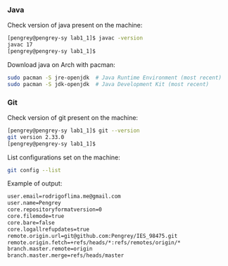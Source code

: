 ### Java

Check version of java present on the machine:

```bash
[pengrey@pengrey-sy lab1_1]$ javac -version
javac 17
[pengrey@pengrey-sy lab1_1]$
```

Download java on Arch with pacman:

```bash
sudo pacman -S jre-openjdk  # Java Runtime Environment (most recent)
sudo pacman -S jdk-openjdk  # Java Development Kit (most recent)
```

### Git

Check version of git present on the machine:

```bash
[pengrey@pengrey-sy lab1_1]$ git --version
git version 2.33.0
[pengrey@pengrey-sy lab1_1]$
```

List configurations set on the machine:

```bash
git config --list
```

Example of output:

```bash
user.email=rodrigoflima.me@gmail.com
user.name=Pengrey
core.repositoryformatversion=0
core.filemode=true
core.bare=false
core.logallrefupdates=true
remote.origin.url=git@github.com:Pengrey/IES_98475.git
remote.origin.fetch=+refs/heads/*:refs/remotes/origin/*
branch.master.remote=origin
branch.master.merge=refs/heads/master
```